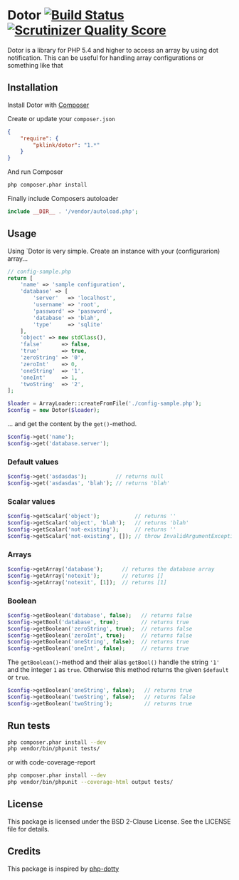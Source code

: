 # Dotor [![Build Status](https://travis-ci.org/pklink/dotor.png?branch=master)](https://travis-ci.org/pklink/dotor) [![Scrutinizer Quality Score](https://scrutinizer-ci.com/g/pklink/dotor/badges/quality-score.png?s=8339e7587ee2f331e692d29a304f4e97d2455fac)](https://scrutinizer-ci.com/g/pklink/dotor/)

Dotor is a library for PHP 5.4 and higher to access an array by using dot notification. This can be useful for handling array configurations or something like that

## Installation

Install Dotor with [Composer](http://getcomposer.org/)

Create or update your `composer.json`

```json
{
    "require": {
        "pklink/dotor": "1.*"
    }
}
```

And run Composer

```sh
php composer.phar install
```

Finally include Composers autoloader

```php
include __DIR__ . '/vendor/autoload.php';
```

## Usage

Using `Dotor is very simple. Create an instance with your (configurarion) array...

```php
// config-sample.php
return [
    'name' => 'sample configuration',
    'database' => [
        'server'   => 'localhost',
        'username' => 'root',
        'password' => 'password',
        'database' => 'blah',
        'type'     => 'sqlite'
    ],
    'object' => new stdClass(),
    'false'      => false,
    'true'       => true,
    'zeroString' => '0',
    'zeroInt'    => 0,
    'oneString'  => '1',
    'oneInt'     => 1,
    'twoString'  => '2',
];
```

```php
$loader = ArrayLoader::createFromFile('./config-sample.php');
$config = new Dotor($loader);
```

... and get the content by the `get()`-method.

```php
$config->get('name');
$config->get('database.server');
```

### Default values

```php
$config->get('asdasdas');         // returns null
$config->get('asdasdas', 'blah'); // returns 'blah'
```

### Scalar values

```php
$config->getScalar('object');           // returns ''
$config->getScalar('object', 'blah');   // returns 'blah'
$config->getScalar('not-existing');     // returns ''
$config->getScalar('not-existing', []); // throw InvalidArgumentException
```

### Arrays

```php
$config->getArray('database');      // returns the database array
$config->getArray('notexit');       // returns []
$config->getArray('notexit', [1]);  // returns [1]
```

### Boolean

```php
$config->getBoolean('database', false);   // returns false
$config->getBool('database', true);       // returns true
$config->getBoolean('zeroString', true);  // returns false
$config->getBoolean('zeroInt', true);     // returns false
$config->getBoolean('oneString', false);  // returns true
$config->getBoolean('oneInt', false);     // returns true
```

The `getBoolean()`-method and their alias `getBool()` handle the string `'1'` and the integer `1` as `true`. Otherwise this
method returns the given `$default` or `true`.

```php
$config->getBoolean('oneString', false);   // returns true
$config->getBoolean('twoString', false);   // returns false
$config->getBoolean('twoString');          // returns true
```


## Run tests

```bash
php composer.phar install --dev
php vendor/bin/phpunit tests/
```

or with code-coverage-report

```bash
php composer.phar install --dev
php vendor/bin/phpunit --coverage-html output tests/
```

## License

This package is licensed under the BSD 2-Clause License. See the LICENSE file for details.

## Credits

This package is inspired by [php-dotty](https://github.com/thesmart/php-dotty)